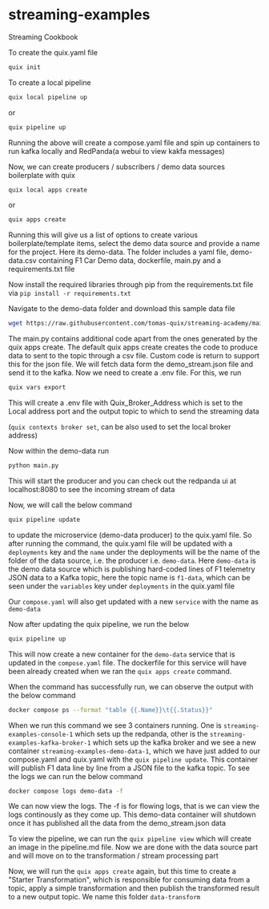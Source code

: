 # streaming-examples
Streaming Cookbook

To create the quix.yaml file

```bash 
quix init
```

To create a local pipeline

```bash
quix local pipeline up
```

or

```bash
quix pipeline up
```

Running the above will create a compose.yaml file and spin up containers to run kafka locally and RedPanda(a webui to view kakfa messages)

Now, we can create producers / subscribers / demo data sources boilerplate with quix

```bash
quix local apps create
```

or

```bash
quix apps create
```

Running this  will give us a list of options to create various boilerplate/template items, select the demo data source and provide a name for the project. Here its demo-data. The folder includes a yaml file, demo-data.csv containing F1 Car Demo data, dockerfile, main.py and a requirements.txt file

Now install the required libraries through pip from the requirements.txt file via `pip install -r requirements.txt`

Navigate to the demo-data folder and download this sample data file

```bash
wget https://raw.githubusercontent.com/tomas-quix/streaming-academy/main/file-sink/demo_stream.json
```

The main.py contains additional code apart from the ones generated by the quix apps create. The default quix apps create creates the code to produce data to sent to the topic through a csv file. Custom code is return to support this for the json file. We will fetch data form the demo_stream.json file and send it to the kafka. Now we need to create a .env file. For this, we run

```bash
quix vars export
```

This will create a .env file with Quix_Broker_Address which is set to the Local address port and the output topic to which to send the streaming data

(`quix contexts broker set`, can be also used to set the local broker address)

Now within the demo-data run 

```bash
python main.py
```

This will start the producer and you can check out the redpanda ui at localhost:8080 to see the incoming stream of data

Now, we will call the below command
```bash
quix pipeline update
``` 
to update the microservice (demo-data producer) to the quix.yaml file. So after running the command, the quix.yaml file will be updated with a `deployments` key and the `name` under the deployments will be the name of the folder of the data source, i.e. the producer i.e. `demo-data`. Here `demo-data` is the demo data source which is publishing hard-coded lines of F1 telemetry JSON data to a Kafka topic, here the topic name is `f1-data`, which can be seen under the `variables` key under `deployments` in the quix.yaml file

Our `compose.yaml` will also get updated with a new `service` with the name as `demo-data`

Now after updating the quix pipeline, we run the below 
```bash
quix pipeline up
```
This will now create a new container for the `demo-data` service that is updated in the `compose.yaml` file. The dockerfile for this service will have been already created when we ran the `quix apps create` command. 

When the command has successfully run, we can observe the output with the below command

```bash
docker compose ps --format "table {{.Name}}\t{{.Status}}"
```

When we run this command we see 3 containers running. One is `streaming-examples-console-1` which sets up the redpanda, other is the `streaming-examples-kafka-broker-1` which sets up the kafka broker and we see a new container `streaming-examples-demo-data-1`, which we have just added to our compose.yaml and quix.yaml with the `quix pipeline update`. This container will publish F1 data line by line from a JSON file to the kafka topic. To see the logs we can run the below command

```bash
docker compose logs demo-data -f
```

We can now view the logs. The -f is for flowing logs, that is we can view the logs continously as they come up. This demo-data container will shutdown once it has published all the data from the demo_stream.json data

To view the pipeline, we can run the `quix pipeline view` which will create an image in the pipeline.md file. Now we are done with the data source part and will move on to the transformation / stream processing part

Now, we will run the `quix apps create` again, but this time to create a "Starter Transformation", which is responsible for consuming data from a topic, apply a simple transformation and then publish the transformed result to a new output topic. We name this folder `data-transform`